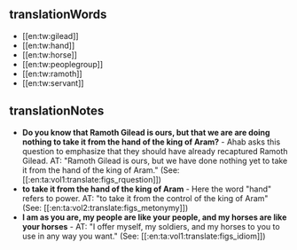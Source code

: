 ## translationWords

* [[en:tw:gilead]]
* [[en:tw:hand]]
* [[en:tw:horse]]
* [[en:tw:peoplegroup]]
* [[en:tw:ramoth]]
* [[en:tw:servant]]

## translationNotes

* **Do you know that Ramoth Gilead is ours, but that we are are doing nothing to take it from the hand of the king of Aram?** - Ahab asks this question to emphasize that they should have already recaptured Ramoth Gilead. AT: "Ramoth Gilead is ours, but we have done nothing yet to take it from the hand of the king of Aram." (See: [[:en:ta:vol1:translate:figs_rquestion]])
* **to take it from the hand of the king of Aram** - Here the word "hand" refers to power. AT: "to take it from the control of the king of Aram" (See: [[:en:ta:vol2:translate:figs_metonymy]])
* **I am as you are, my people are like your people, and my horses are like your horses** - AT: "I offer myself, my soldiers, and my horses to you to use in any way you want." (See: [[:en:ta:vol1:translate:figs_idiom]])
